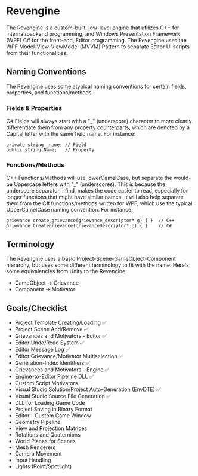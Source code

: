 # Revengine
The Revengine is a custom-built, low-level engine that utilizes C++ for internal/backend programming, and Windows Presentation Framework (WPF) C# for the front-end, Editor programming. The Revengine uses the WPF Model-View-ViewModel (MVVM) Pattern to separate Editor UI scripts from their functionalities.

## Naming Conventions
The Revengine uses some atypical naming conventions for certain fields, properties, and functions/methods.

### Fields & Properties
C# Fields will always start with a "_" (underscore) character to more clearly differentiate them from any property counterparts, which are denoted
by a Capital letter with the same field name. For instance:
```
private string _name; // Field
public string Name;   // Property
```

### Functions/Methods
C++ Functions/Methods will use lowerCamelCase, but separate the would-be Uppercase letters with "_" (underscores). This is because the underscore separator, I find, makes the code easier to read, especially for longer functions that might have similar names. It will also help separate them from the C# functions/methods written for WPF, which use the typical UpperCamelCase naming convention. For instance:
```
grievance create_grievance(grievance_descriptor* g) { }  // C++
Grievance CreateGrievance(grievanceDescriptor* g) { }    // C#
```

## Terminology
The Revengine uses a basic Project-Scene-GameObject-Component hierarchy, but uses some different terminology to fit with the name. Here's some equivalencies from Unity to the Revengine:
* GameObject -> Grievance
* Component -> Motivator

## Goals/Checklist
* Project Template Creating/Loading                             ✅
* Project Scene Add/Remove                                      ✅
* Grievances and Motivators - Editor                            ✅
* Editor Undo/Redo System                                       ✅
* Editor Message Log                                            ✅
* Editor Grievance/Motivator Multiselection                     ✅
* Generation-Index Identifiers                                  ✅
* Grievances and Motivators - Engine                            ✅
* Engine-to-Editor Pipeline DLL                                 ✅
* Custom Script Motivators                          
* Visual Studio Solution/Project Auto-Generation (EnvDTE)       ✅
* Visual Studio Source File Generation                          ✅
* DLL for Loading Game Code
* Project Saving in Binary Format
* Editor - Custom Game Window
* Geometry Pipeline
* View and Projection Matrices
* Rotations and Quaternions
* World Planes for Scenes
* Mesh Renderers
* Camera Movement
* Input Handling
* Lights (Point/Spotlight)
